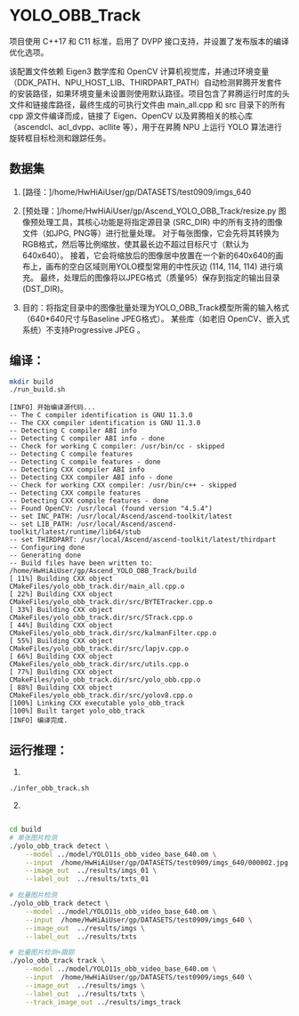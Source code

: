 # YOLO_OBB_Track

项目使用 C++17 和 C11 标准，启用了 DVPP 接口支持，并设置了发布版本的编译优化选项。

该配置文件依赖 Eigen3 数学库和 OpenCV 计算机视觉库，并通过环境变量（DDK_PATH、NPU_HOST_LIB、THIRDPART_PATH）自动检测昇腾开发套件的安装路径，如果环境变量未设置则使用默认路径。项目包含了昇腾运行时库的头文件和链接库路径，最终生成的可执行文件由 main_all.cpp 和 src 目录下的所有 cpp 源文件编译而成，链接了 Eigen、OpenCV 以及昇腾相关的核心库（ascendcl、acl_dvpp、acllite 等），用于在昇腾 NPU 上运行 YOLO 算法进行旋转框目标检测和跟踪任务。

## 数据集

1. [路径：]/home/HwHiAiUser/gp/DATASETS/test0909/imgs_640

2. [预处理：]/home/HwHiAiUser/gp/Ascend_YOLO_OBB_Track/resize.py
图像预处理工具，其核心功能是将指定源目录 (SRC_DIR) 中的所有支持的图像文件（如JPG, PNG等）进行批量处理。
对于每张图像，它会先将其转换为RGB格式，然后等比例缩放，使其最长边不超过目标尺寸（默认为640x640）。
接着，它会将缩放后的图像居中放置在一个新的640x640的画布上，画布的空白区域则用YOLO模型常用的中性灰边 (114, 114, 114) 进行填充。
最终，处理后的图像将以JPEG格式（质量95）保存到指定的输出目录 (DST_DIR)。

3. 目的：将指定目录中的图像批量处理为YOLO_OBB_Track模型所需的输入格式（640*640尺寸与Baseline JPEG格式）。
某些库（如老旧 OpenCV、嵌入式系统）不支持Progressive JPEG 。

## 编译：

```bash
mkdir build
./run_build.sh
```

```shell
[INFO] 开始编译源代码...
-- The C compiler identification is GNU 11.3.0
-- The CXX compiler identification is GNU 11.3.0
-- Detecting C compiler ABI info
-- Detecting C compiler ABI info - done
-- Check for working C compiler: /usr/bin/cc - skipped
-- Detecting C compile features
-- Detecting C compile features - done
-- Detecting CXX compiler ABI info
-- Detecting CXX compiler ABI info - done
-- Check for working CXX compiler: /usr/bin/c++ - skipped
-- Detecting CXX compile features
-- Detecting CXX compile features - done
-- Found OpenCV: /usr/local (found version "4.5.4") 
-- set INC_PATH: /usr/local/Ascend/ascend-toolkit/latest
-- set LIB_PATH: /usr/local/Ascend/ascend-toolkit/latest/runtime/lib64/stub
-- set THIRDPART: /usr/local/Ascend/ascend-toolkit/latest/thirdpart
-- Configuring done
-- Generating done
-- Build files have been written to: /home/HwHiAiUser/gp/Ascend_YOLO_OBB_Track/build
[ 11%] Building CXX object CMakeFiles/yolo_obb_track.dir/main_all.cpp.o
[ 22%] Building CXX object CMakeFiles/yolo_obb_track.dir/src/BYTETracker.cpp.o
[ 33%] Building CXX object CMakeFiles/yolo_obb_track.dir/src/STrack.cpp.o
[ 44%] Building CXX object CMakeFiles/yolo_obb_track.dir/src/kalmanFilter.cpp.o
[ 55%] Building CXX object CMakeFiles/yolo_obb_track.dir/src/lapjv.cpp.o
[ 66%] Building CXX object CMakeFiles/yolo_obb_track.dir/src/utils.cpp.o
[ 77%] Building CXX object CMakeFiles/yolo_obb_track.dir/src/yolo_obb.cpp.o
[ 88%] Building CXX object CMakeFiles/yolo_obb_track.dir/src/yolov8.cpp.o
[100%] Linking CXX executable yolo_obb_track
[100%] Built target yolo_obb_track
[INFO] 编译完成.
```
## 运行推理：

1. 
```bash
./infer_obb_track.sh 
```

2. 
```bash

cd build
# 单张图片检测
./yolo_obb_track detect \
    --model ../model/YOLO11s_obb_video_base_640.om \
    --input  /home/HwHiAiUser/gp/DATASETS/test0909/imgs_640/000002.jpg \
    --image_out  ../results/imgs_01 \
    --label_out  ../results/txts_01

# 批量图片检测
./yolo_obb_track detect \
    --model ../model/YOLO11s_obb_video_base_640.om \
    --input  /home/HwHiAiUser/gp/DATASETS/test0909/imgs_640 \
    --image_out  ../results/imgs \
    --label_out  ../results/txts

# 批量图片检测+跟踪
./yolo_obb_track track \
    --model ../model/YOLO11s_obb_video_base_640.om \
    --input  /home/HwHiAiUser/gp/DATASETS/test0909/imgs_640 \
    --image_out  ../results/imgs \
    --label_out  ../results/txts \
    --track_image_out ../results/imgs_track 

```
